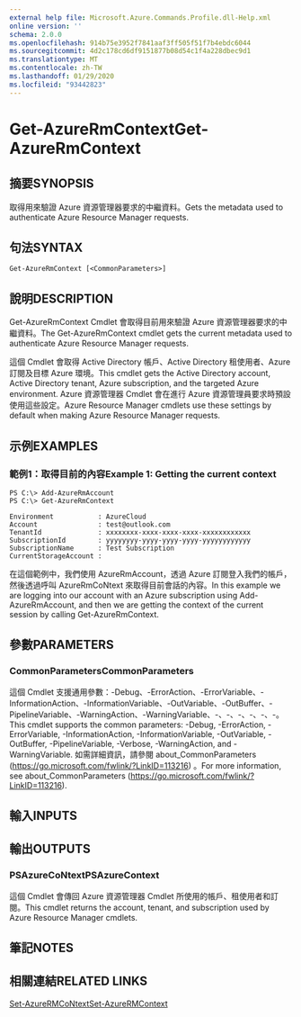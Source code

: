```yaml
---
external help file: Microsoft.Azure.Commands.Profile.dll-Help.xml
online version: ''
schema: 2.0.0
ms.openlocfilehash: 914b75e3952f7841aaf3ff505f51f7b4ebdc6044
ms.sourcegitcommit: 4d2c178cd6df9151877b08d54c1f4a228dbec9d1
ms.translationtype: MT
ms.contentlocale: zh-TW
ms.lasthandoff: 01/29/2020
ms.locfileid: "93442823"
---
```

# <span data-ttu-id="ba887-101">Get-AzureRmContext</span><span class="sxs-lookup"><span data-stu-id="ba887-101">Get-AzureRmContext</span></span>

## <span data-ttu-id="ba887-102">摘要</span><span class="sxs-lookup"><span data-stu-id="ba887-102">SYNOPSIS</span></span>
<span data-ttu-id="ba887-103">取得用來驗證 Azure 資源管理器要求的中繼資料。</span><span class="sxs-lookup"><span data-stu-id="ba887-103">Gets the metadata used to authenticate Azure Resource Manager requests.</span></span>

## <span data-ttu-id="ba887-104">句法</span><span class="sxs-lookup"><span data-stu-id="ba887-104">SYNTAX</span></span>

```
Get-AzureRmContext [<CommonParameters>]
```

## <span data-ttu-id="ba887-105">說明</span><span class="sxs-lookup"><span data-stu-id="ba887-105">DESCRIPTION</span></span>
<span data-ttu-id="ba887-106">Get-AzureRmContext Cmdlet 會取得目前用來驗證 Azure 資源管理器要求的中繼資料。</span><span class="sxs-lookup"><span data-stu-id="ba887-106">The Get-AzureRmContext cmdlet gets the current metadata used to authenticate Azure Resource Manager requests.</span></span>

<span data-ttu-id="ba887-107">這個 Cmdlet 會取得 Active Directory 帳戶、Active Directory 租使用者、Azure 訂閱及目標 Azure 環境。</span><span class="sxs-lookup"><span data-stu-id="ba887-107">This cmdlet gets the Active Directory account, Active Directory tenant, Azure subscription, and the targeted Azure environment.</span></span>
<span data-ttu-id="ba887-108">Azure 資源管理器 Cmdlet 會在進行 Azure 資源管理員要求時預設使用這些設定。</span><span class="sxs-lookup"><span data-stu-id="ba887-108">Azure Resource Manager cmdlets use these settings by default when making Azure Resource Manager requests.</span></span>

## <span data-ttu-id="ba887-109">示例</span><span class="sxs-lookup"><span data-stu-id="ba887-109">EXAMPLES</span></span>

### <span data-ttu-id="ba887-110">範例1：取得目前的內容</span><span class="sxs-lookup"><span data-stu-id="ba887-110">Example 1: Getting the current context</span></span>
```
PS C:\> Add-AzureRmAccount
PS C:\> Get-AzureRmContext

Environment           : AzureCloud
Account               : test@outlook.com
TenantId              : xxxxxxxx-xxxx-xxxx-xxxx-xxxxxxxxxxxx
SubscriptionId        : yyyyyyyy-yyyy-yyyy-yyyy-yyyyyyyyyyyy
SubscriptionName      : Test Subscription
CurrentStorageAccount :
```

<span data-ttu-id="ba887-111">在這個範例中，我們使用 AzureRmAccount，透過 Azure 訂閱登入我們的帳戶，然後透過呼叫 AzureRmCoNtext 來取得目前會話的內容。</span><span class="sxs-lookup"><span data-stu-id="ba887-111">In this example we are logging into our account with an Azure subscription using Add-AzureRmAccount, and then we are getting the context of the current session by calling Get-AzureRmContext.</span></span>

## <span data-ttu-id="ba887-112">參數</span><span class="sxs-lookup"><span data-stu-id="ba887-112">PARAMETERS</span></span>

### <span data-ttu-id="ba887-113">CommonParameters</span><span class="sxs-lookup"><span data-stu-id="ba887-113">CommonParameters</span></span>
<span data-ttu-id="ba887-114">這個 Cmdlet 支援通用參數：-Debug、-ErrorAction、-ErrorVariable、-InformationAction、-InformationVariable、-OutVariable、-OutBuffer、-PipelineVariable、-WarningAction、-WarningVariable、-、-、-、-、-、-。</span><span class="sxs-lookup"><span data-stu-id="ba887-114">This cmdlet supports the common parameters: -Debug, -ErrorAction, -ErrorVariable, -InformationAction, -InformationVariable, -OutVariable, -OutBuffer, -PipelineVariable, -Verbose, -WarningAction, and -WarningVariable.</span></span> <span data-ttu-id="ba887-115">如需詳細資訊，請參閱 about_CommonParameters (https://go.microsoft.com/fwlink/?LinkID=113216) 。</span><span class="sxs-lookup"><span data-stu-id="ba887-115">For more information, see about_CommonParameters (https://go.microsoft.com/fwlink/?LinkID=113216).</span></span>

## <span data-ttu-id="ba887-116">輸入</span><span class="sxs-lookup"><span data-stu-id="ba887-116">INPUTS</span></span>

## <span data-ttu-id="ba887-117">輸出</span><span class="sxs-lookup"><span data-stu-id="ba887-117">OUTPUTS</span></span>

### <span data-ttu-id="ba887-118">PSAzureCoNtext</span><span class="sxs-lookup"><span data-stu-id="ba887-118">PSAzureContext</span></span>
<span data-ttu-id="ba887-119">這個 Cmdlet 會傳回 Azure 資源管理器 Cmdlet 所使用的帳戶、租使用者和訂閱。</span><span class="sxs-lookup"><span data-stu-id="ba887-119">This cmdlet returns the account, tenant, and subscription used by Azure Resource Manager cmdlets.</span></span>

## <span data-ttu-id="ba887-120">筆記</span><span class="sxs-lookup"><span data-stu-id="ba887-120">NOTES</span></span>

## <span data-ttu-id="ba887-121">相關連結</span><span class="sxs-lookup"><span data-stu-id="ba887-121">RELATED LINKS</span></span>

[<span data-ttu-id="ba887-122">Set-AzureRMCoNtext</span><span class="sxs-lookup"><span data-stu-id="ba887-122">Set-AzureRMContext</span></span>]()

